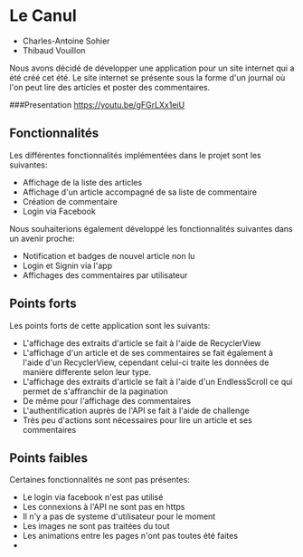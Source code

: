 # Le Canul

* Charles-Antoine Sohier
* Thibaud Vouillon

Nous avons décidé de développer une application pour un site internet qui a été créé cet été. Le site internet se présente sous la forme d'un journal où l'on peut lire des articles et poster des commentaires.

###Presentation 
https://youtu.be/gFGrLXx1eiU

## Fonctionnalités

Les différentes fonctionnalités implémentées dans le projet sont les suivantes:

* Affichage de la liste des articles
* Affichage d'un article accompagné de sa liste de commentaire
* Création de commentaire
* Login via Facebook

Nous souhaiterions également développé les fonctionnalités suivantes dans un avenir proche:

* Notification et badges de nouvel article non lu
* Login et Signin via l'app
* Affichages des commentaires par utilisateur

## Points forts

Les points forts de cette application sont les suivants:

* L'affichage des extraits d'article se fait à l'aide de RecyclerView
* L'affichage d'un article et de ses commentaires se fait également à l'aide d'un RecyclerView, cependant celui-ci traite les données de manière differente selon leur type.
* L'affichage des extraits d'article se fait à l'aide d'un EndlessScroll ce qui permet de s'affranchir de la pagination
* De même pour l'affichage des commentaires
* L'authentification auprès de l'API se fait à l'aide de challenge
* Très peu d'actions sont nécessaires pour lire un article et ses commentaires


## Points faibles

Certaines fonctionnalités ne sont pas présentes:

* Le login via facebook n'est pas utilisé
* Les connexions à l'API ne sont pas en https
* Il n'y a pas de systeme d'utilisateur pour le moment
* Les images ne sont pas traitées du tout
* Les animations entre les pages n'ont pas toutes été faites
* 
